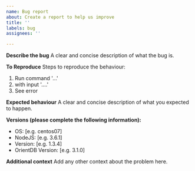 ```yaml
---
name: Bug report
about: Create a report to help us improve
title: ''
labels: bug
assignees: ''

---
```


**Describe the bug**
A clear and concise description of what the bug is.

**To Reproduce**
Steps to reproduce the behaviour:

1. Run command  '...'
2. with input  '....'
3. See error

**Expected behaviour**
A clear and concise description of what you expected to happen.

**Versions (please complete the following information):**

- OS: [e.g. centos07]
- NodeJS: [e.g. 3.6.1]
- Version: [e.g. 1.3.4]
- OrientDB Version: [e.g. 3.1.0]

**Additional context**
Add any other context about the problem here.
